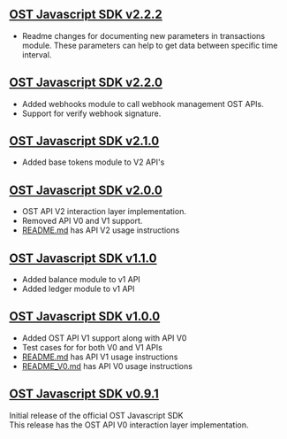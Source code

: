 [OST Javascript SDK v2.2.2](https://github.com/ostdotcom/ost-sdk-js/tree/v2.2.2)
---

* Readme changes for documenting new parameters in transactions module. These parameters can help to 
get data between specific time interval.

[OST Javascript SDK v2.2.0](https://github.com/ostdotcom/ost-sdk-js/tree/v2.2.0)
---

* Added webhooks module to call webhook management OST APIs.
* Support for verify webhook signature.

[OST Javascript SDK v2.1.0](https://github.com/ostdotcom/ost-sdk-js/tree/v2.1.0)
---

* Added base tokens module to V2 API's

[OST Javascript SDK v2.0.0](https://github.com/ostdotcom/ost-sdk-js/tree/v2.0.0)
---

* OST API V2 interaction layer implementation.
* Removed API V0 and V1 support.
* [README.md](README.md) has API V2 usage instructions

[OST Javascript SDK v1.1.0](https://github.com/ostdotcom/ost-sdk-js/tree/v1.1.0)
---

* Added balance module to v1 API
* Added ledger module to v1 API

[OST Javascript SDK v1.0.0](https://github.com/ostdotcom/ost-sdk-js/tree/v1.0.0)
---

* Added OST API V1 support along with API V0 
* Test cases for for both V0 and V1 APIs
* [README.md](README.md) has API V1 usage instructions
* [README_V0.md](README.md) has API V0 usage instructions  

[OST Javascript SDK v0.9.1](https://github.com/ostdotcom/ost-sdk-js/tree/v0.9.1)
---
Initial release of the official OST Javascript SDK<br />
This release has the OST API V0 interaction layer implementation.
